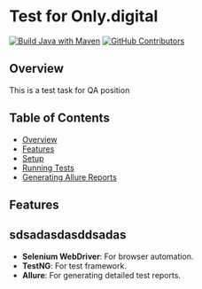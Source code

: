 # Test for Only.digital
[![Build Java with Maven](https://github.com/Nostalgeek23/ForOnlyQATest/actions/workflows/maven.yml/badge.svg)](https://github.com/Nostalgeek23/ForOnlyQATest/actions/workflows/maven.yml)
<a href="https://nostalgeek23.github.io/ForOnlyQATest"><img alt="GitHub Contributors" src="https://img.shields.io/badge/Latest_Allure_Report-blue" /></a>

## Overview

This is a test task for QA position
## Table of Contents

- [Overview](#overview)
- [Features](#features)
- [Setup](#setup)
- [Running Tests](#running-tests)
- [Generating Allure Reports](#generating-allure-reports)

## Features

## sdsadasdasddsadas
- **Selenium WebDriver**: For browser automation.
- **TestNG**: For test framework.
- **Allure**: For generating detailed test reports.
